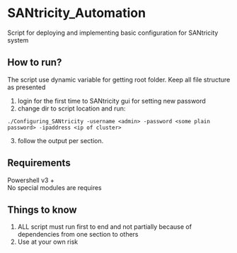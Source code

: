# SANtricity_Automation
Script for deploying and implementing basic configuration for SANtricity system

## How to run?
The script use dynamic variable for getting root folder. Keep all file structure as presented

1. login for the first time to SANtricity gui for setting new password
2. change dir to script location and run:
```
./Configuring_SANtricity -username <admin> -password <some plain password> -ipaddress <ip of cluster>
```
3. follow the output per section.

## Requirements
Powershell v3 + <br>
No special modules are requires

## Things to know
1. ALL script must run first to end and not partially because of dependencies from one section to others
2. Use at your own risk

